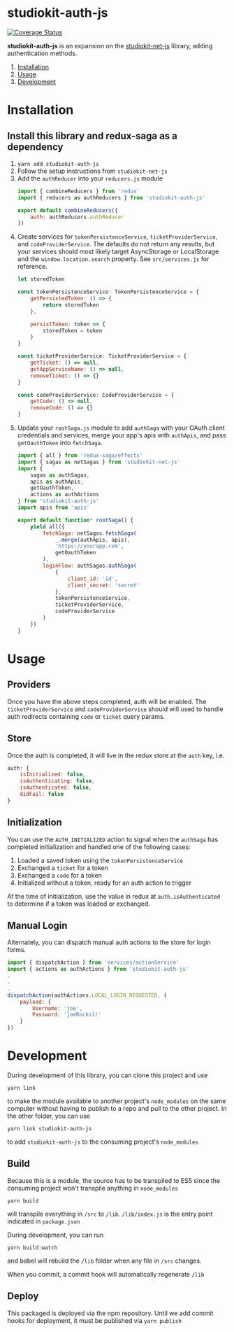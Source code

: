 # studiokit-auth-js

[![Coverage Status](https://coveralls.io/repos/purdue-tlt/studiokit-auth-js/badge.svg?branch=master)](https://coveralls.io/r/purdue-tlt/studiokit-auth-js?branch=master)

**studiokit-auth-js** is an expansion on the [studiokit-net-js](https://github.com/purdue-tlt/studiokit-net-js) library, adding authentication methods.

1. [Installation](#installation)
1. [Usage](#usage)
1. [Development](#development)

# Installation

## Install this library and redux-saga as a dependency
1. `yarn add studiokit-auth-js`
1. Follow the setup instructions from `studiokit-net-js`
1. Add the `authReducer` into your `reducers.js` module
	```js
	import { combineReducers } from 'redux'
	import { reducers as authReducers } from 'studiokit-auth-js'

	export default combineReducers({
		auth: authReducers.authReducer
	})
	```
1. Create services for `tokenPersistenceService`, `ticketProviderService`, and `codeProviderService`. The defaults do not return any results, but your services should most likely target AsyncStorage or LocalStorage and the `window.location.search` property. See `src/services.js` for reference.
	```js
	let storedToken

	const tokenPersistenceService: TokenPersistenceService = {
		getPersistedToken: () => {
			return storedToken
		},

		persistToken: token => {
			storedToken = token
		}
	}

	const ticketProviderService: TicketProviderService = {
		getTicket: () => null,
		getAppServiceName: () => null,
		removeTicket: () => {}
	}

	const codeProviderService: CodeProviderService = {
		getCode: () => null,
		removeCode: () => {}
	}
	```
1. Update your `rootSaga.js` module to add `authSaga` with your OAuth client credentials and services, merge your app's apis with `authApis`, and pass `getOauthToken` into `fetchSaga`.
	```js
	import { all } from 'redux-saga/effects'
	import { sagas as netSagas } from 'studiokit-net-js'
	import {
		sagas as authSagas,
		apis as authApis,
		getOauthToken,
		actions as authActions
	} from 'studiokit-auth-js'
	import apis from 'apis'

	export default function* rootSaga() {
		yield all({
			fetchSaga: netSagas.fetchSaga(
				_.merge(authApis, apis),
				'https://yourapp.com',
				getOauthToken
			),
			loginFlow: authSagas.authSaga(
				{
					client_id: 'id',
					client_secret: 'secret'
				},
				tokenPersistenceService,
				ticketProviderService,
				codeProviderService
			)
		})
	}
	```

# Usage

## Providers

Once you have the above steps completed, auth will be enabled. The `ticketProviderService` and `codeProviderService` should will used to handle auth redirects containing `code` or `ticket` query params.

## Store

Once the auth is completed, it will live in the redux store at the `auth` key, i.e.
```js
auth: {
	isInitialized: false,
	isAuthenticating: false,
	isAuthenticated: false,
	didFail: false
}
```

## Initialization

You can use the `AUTH_INITIALIZED` action to signal when the `authSaga` has completed initialization and handled one of the following cases:

1. Loaded a saved token using the `tokenPersistenceService`
2. Exchanged a `ticket` for a token
3. Exchanged a `code` for a token
4. Initialized without a token, ready for an auth action to trigger

At the time of initialization, use the value in redux at `auth.isAuthenticated` to determine if a token was loaded or exchanged.

## Manual Login

Alternately, you can dispatch manual auth actions to the store for login forms.

```js
import { dispatchAction } from 'services/actionService'
import { actions as authActions } from 'studiokit-auth-js'
.
.
.
dispatchAction(authActions.LOCAL_LOGIN_REQUESTED, {
	payload: {
		Username: 'joe',
		Password: 'joeRocks1!'
	}
})
```

# Development

During development of this library, you can clone this project and use

`yarn link`

to make the module available to another project's `node_modules` on the same computer without having to publish to a repo and pull to the other project. In the other folder, you can use

`yarn link studiokit-auth-js`

to add `studiokit-auth-js` to the consuming project's `node_modules`

## Build

Because this is a module, the source has to be transpiled to ES5 since the consuming project won't transpile anything in `node_modules`

`yarn build`

will transpile everything in `/src` to `/lib`. `/lib/index.js` is the entry point indicated in `package.json`

During development, you can run

`yarn build:watch`

and babel will rebuild the `/lib` folder when any file in `/src` changes.

When you commit, a commit hook will automatically regenerate `/lib`

## Deploy

This packaged is deployed via the npm repository. Until we add commit hooks for deployment, it must be published via `yarn publish`
